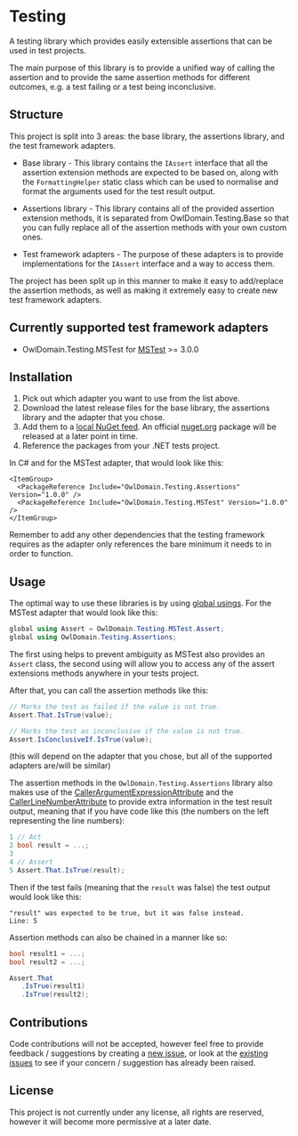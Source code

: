 Testing
===

A testing library which provides easily extensible assertions that can be used in test projects.

The main purpose of this library is to provide a unified way of calling the assertion
and to provide the same assertion methods for different outcomes, e.g. a test failing or
a test being inconclusive.



## Structure

This project is split into 3 areas: the base library, the assertions library, and the
test framework adapters.

- Base library - This library contains the `IAssert` interface that all the assertion
  extension methods are	expected to be based on, along with the `FormattingHelper` static 
  class which can be used to normalise and format the arguments used for the test result output.

- Assertions library - This library contains all of the provided assertion extension
  methods, it is separated from OwlDomain.Testing.Base so that you can fully replace 
  all of the assertion methods with your own custom ones.

- Test framework adapters - The purpose of these adapters is to provide implementations for
  the `IAssert` interface and a way to access them.

The project has been split up in this manner to make it easy to add/replace the assertion
methods, as well as making it extremely easy to create new test framework adapters.



## Currently supported test framework adapters

- OwlDomain.Testing.MSTest for [MSTest](https://github.com/microsoft/testfx) >= 3.0.0



## Installation

1. Pick out which adapter you want to use from the list above.
2. Download the latest release files for the base library, the assertions library
    and the adapter that you chose.
3. Add them to a [local NuGet feed](https://learn.microsoft.com/en-us/nuget/hosting-packages/local-feeds).
   An official [nuget.org](https://www.nuget.org/) package will be released at a later point in time.
4. Reference the packages from your .NET tests project. 

In C# and for the MSTest adapter, that would look like this:
```csproj
<ItemGroup>
  <PackageReference Include="OwlDomain.Testing.Assertions" Version="1.0.0" />
  <PackageReference Include="OwlDomain.Testing.MSTest" Version="1.0.0" />
</ItemGroup>
```
Remember to add any other dependencies that the testing framework requires as the adapter
only references the bare minimum it needs to in order to function.



## Usage

The optimal way to use these libraries is by using
[global usings](https://learn.microsoft.com/en-us/dotnet/csharp/language-reference/keywords/using-directive#global-modifier).
For the MSTest adapter that would look like this:
```csharp
global using Assert = OwlDomain.Testing.MSTest.Assert;
global using OwlDomain.Testing.Assertions;
```
The first using helps to prevent ambiguity as MSTest also provides an `Assert` class, the second
using will allow you to access any of the assert extensions methods anywhere in your tests project.

After that, you can call the assertion methods like this:
```csharp
// Marks the test as failed if the value is not true.
Assert.That.IsTrue(value);

// Marks the test as inconclusive if the value is not true.
Assert.IsConclusiveIf.IsTrue(value);
```
(this will depend on the adapter that you chose, but all of the supported adapters are/will be similar)

The assertion methods in the `OwlDomain.Testing.Assertions` library also makes use of the
[CallerArgumentExpressionAttribute](https://learn.microsoft.com/en-gb/dotnet/api/system.runtime.compilerservices.callerargumentexpressionattribute)
and the 
[CallerLineNumberAttribute](https://learn.microsoft.com/en-gb/dotnet/api/system.runtime.compilerservices.callerlinenumberattribute)
to provide extra information in the test result output, meaning that if you have
code like this (the numbers on the left representing the line numbers):
```csharp
1 // Act
2 bool result = ...;
3 
4 // Assert
5 Assert.That.IsTrue(result);
```

Then if the test fails (meaning that the `result` was false) the test output would look like this:
```
"result" was expected to be true, but it was false instead.
Line: 5
```

Assertion methods can also be chained in a manner like so:
```csharp
bool result1 = ...;
bool result2 = ...;

Assert.That
   .IsTrue(result1)
   .IsTrue(result2);
```



## Contributions

Code contributions will not be accepted, however feel free to provide feedback / suggestions 
by creating a [new issue](https://github.com/Owl-Domain/Testing/issues/new), or look at 
the [existing issues](https://github.com/Owl-Domain/Testing/issues?q=) to see if your
concern / suggestion has already been raised.



## License

This project is not currently under any license, all rights are reserved, however it will become more
permissive at a later date.
